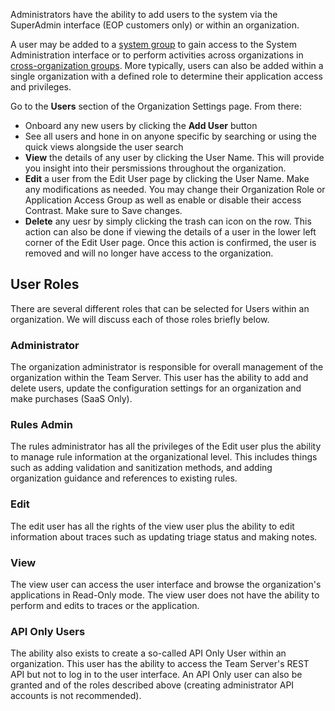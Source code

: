 <!--
title: "Manage Users"
description: "Managing Users in Contrast"
tags: "Admin manage configuration TeamServer Users roles permissions API"
-->

Administrators have the ability to add users to the system via the SuperAdmin interface (EOP customers only) or within an organization. 

A user may be added to a [system group](admin_manageorgs.html#access) to gain access to the System Administration interface or to perform activities across organizations in [cross-organization groups](admin_manageorgs.html#crossorg). More typically, users can also be added within a single organization with a defined role to determine their application access and privileges.

Go to the **Users** section of the Organization Settings page. From there:

* Onboard any new users by clicking the **Add User** button
* See all users and hone in on anyone specific by searching or using the quick views alongside the user search
* **View** the details of any user by clicking the User Name. This will provide you insight into their persmissions throughout the organization.
* **Edit** a user from the Edit User page by clicking the User Name. Make any modifications as needed. You may change their Organization Role or Application Access Group as well as enable or disable their access Contrast. Make sure to Save changes.
* **Delete** any uesr by simply clicking the trash can icon on the row. This action can also be done if viewing the details of a user in the lower left corner of the Edit User page. Once this action is confirmed, the user is removed and will no longer have access to the organization. 

## User Roles
There are several different roles that can be selected for Users within an organization. We will discuss each of those roles briefly below.

### Administrator
The organization administrator is responsible for overall management of the organization within the Team Server. This user has the ability to add and delete users, update the configuration settings for an organization and make purchases (SaaS Only).

### Rules Admin
The rules administrator has all the privileges of the Edit user plus the ability to manage rule information at the organizational level. This includes things such as adding validation and sanitization methods, and adding organization guidance and references to existing rules.

### Edit
The edit user has all the rights of the view user plus the ability to edit information about traces such as updating triage status and making notes.

### View
The view user can access the user interface and browse the organization's applications in Read-Only mode. The view user does not have the ability to perform and edits to traces or the application.

### API Only Users
The ability also exists to create a so-called API Only User within an organization. This user has the ability to access the Team Server's REST API but not to log in to the user interface. An API Only user can also be granted and of the roles described above (creating administrator API accounts is not recommended).
